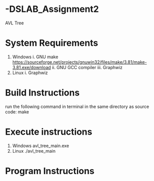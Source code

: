 # -DSLAB_Assignment2
AVL Tree

System Requirements
======================
1. Windows
	i. GNU make
	https://sourceforge.net/projects/gnuwin32/files/make/3.81/make-3.81.exe/download
	ii. GNU GCC compiler
	iii. Graphwiz
2. Linux
	i. Graphwiz
	
Build Instructions
==================
run the following command in terminal in the same directory as source code:
	make

Execute instructions
====================
1. Windows
	avl_tree_main.exe
2. Linux
	./avl_tree_main

Program Instructions
====================

